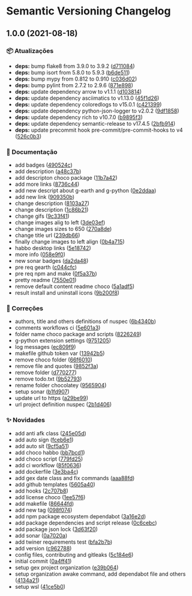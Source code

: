 # Semantic Versioning Changelog

## 1.0.0 (2021-08-18)


### :package: Atualizações

* **deps:** bump flake8 from 3.9.0 to 3.9.2 ([d711084](https://github.com/lpmatos/gex/commit/d71108481e5b75284cfd57e81275fb005813731c))
* **deps:** bump isort from 5.8.0 to 5.9.3 ([b6de511](https://github.com/lpmatos/gex/commit/b6de5112185861f86f6ab9da6bf6f2cf6e9cf05b))
* **deps:** bump mypy from 0.812 to 0.910 ([c036d02](https://github.com/lpmatos/gex/commit/c036d0297013fd789beec859586705fc0d74fa78))
* **deps:** bump pylint from 2.7.2 to 2.9.6 ([871e898](https://github.com/lpmatos/gex/commit/871e898d25c5b3110a2f61698f6b512c71b14052))
* **deps:** update dependency arrow to v1.1.1 ([d103814](https://github.com/lpmatos/gex/commit/d1038140993a1aeebb2eb359fb57b0a2c28257db))
* **deps:** update dependency asciimatics to v1.13.0 ([45f1d26](https://github.com/lpmatos/gex/commit/45f1d2680f31d596e72457dc4e8749a5c13d3201))
* **deps:** update dependency coloredlogs to v15.0.1 ([c421399](https://github.com/lpmatos/gex/commit/c421399fe4dbf94775e2439f7746d101a0ce3e88))
* **deps:** update dependency python-json-logger to v2.0.2 ([9df1858](https://github.com/lpmatos/gex/commit/9df1858a3bee3e896ec8e953f6d0ddbcc858a08d))
* **deps:** update dependency rich to v10.7.0 ([b9895f3](https://github.com/lpmatos/gex/commit/b9895f3971440ed2b2ec02f3cb67997d113f1100))
* **deps:** update dependency semantic-release to v17.4.5 ([2bfb914](https://github.com/lpmatos/gex/commit/2bfb9144335c25c822f5879218e3afd9feb808de))
* **deps:** update precommit hook pre-commit/pre-commit-hooks to v4 ([526c0b3](https://github.com/lpmatos/gex/commit/526c0b375ce536db58702a7a79207d9a5958c060))


### :memo: Documentação

* add badges ([490524c](https://github.com/lpmatos/gex/commit/490524cfe5fc1e96b6e531e2fbb8195d70631e44))
* add description ([a48c37b](https://github.com/lpmatos/gex/commit/a48c37b5fc75d71fb910fad70abb7badf1c28973))
* add descripton choco package ([11b7a42](https://github.com/lpmatos/gex/commit/11b7a42cbc39a129f6af1c99d43ffc523b4df286))
* add more links ([8736c44](https://github.com/lpmatos/gex/commit/8736c4404f365976556e8977d81840e303b516b9))
* add new descript about g-earth and g-python ([0e2ddaa](https://github.com/lpmatos/gex/commit/0e2ddaa1a67951c94f7ee30a6420501ee8cc000f))
* add new link ([909350b](https://github.com/lpmatos/gex/commit/909350b0f0742ed985bd478793554e2ecbfd94c5))
* change description ([8103a27](https://github.com/lpmatos/gex/commit/8103a27ee87f3556d623a8f90ed1748b337868a9))
* change description ([1c86b21](https://github.com/lpmatos/gex/commit/1c86b2115f77ba780e56f341f6c4b8edc39b6070))
* change gifs ([9c33f41](https://github.com/lpmatos/gex/commit/9c33f4151263ec9c9bf82071e38b2fbc9b451ed1))
* change images alig to left ([3de03ef](https://github.com/lpmatos/gex/commit/3de03ef8dda5d371dd2c314d2724743f69e33714))
* change images sizes to 650 ([270a8de](https://github.com/lpmatos/gex/commit/270a8de2c262fefc8aefba3092eb828a2d8f5813))
* change title url ([239db66](https://github.com/lpmatos/gex/commit/239db667763dddedcd622f90bd1d77d1210a3c9f))
* finally change images to left align ([0b4a715](https://github.com/lpmatos/gex/commit/0b4a715efdb4702822cf4eb69e9fba595cfdcf25))
* habbo desktop links ([5e18742](https://github.com/lpmatos/gex/commit/5e1874201523df79cba62089e5f34de261c8acd0))
* more info ([058e9f0](https://github.com/lpmatos/gex/commit/058e9f0760fb00b929fdab7f5bb80be5790fd1c4))
* new sonar badges ([da2da48](https://github.com/lpmatos/gex/commit/da2da48b6bd772a351d203abfb91469abd4662ec))
* pre req gearth ([c044cfc](https://github.com/lpmatos/gex/commit/c044cfcd13168ccd7ed4992ab7465016a4ccad01))
* pre req npm and make ([0f5a37b](https://github.com/lpmatos/gex/commit/0f5a37be8219da9ed86ca0bdc9d0f52d9798ced3))
* pretty readme ([7550e01](https://github.com/lpmatos/gex/commit/7550e018b31cc8a932fb89d9bc8014b9657bc380))
* remove default content readme choco ([5a1adf5](https://github.com/lpmatos/gex/commit/5a1adf56994117a4817dd131e0e1bc7c4611aa63))
* result install and uninstall icons ([9b200f8](https://github.com/lpmatos/gex/commit/9b200f828ad163bc04e83becd4011212f69af47e))


### :bug: Correções

* authors, title and others definitions of nuspec ([6b4340b](https://github.com/lpmatos/gex/commit/6b4340bd3a5cbaa2dfde5a9c2255c4f067177483))
* comments workflows ci ([5e601a3](https://github.com/lpmatos/gex/commit/5e601a350b3565deeaa6ebfb138bcdc9ec8928a0))
* folder name choco package and scripts ([8226249](https://github.com/lpmatos/gex/commit/8226249e01142eea51bc49dde67e792ab1d9517e))
* g-python extension settings ([9751205](https://github.com/lpmatos/gex/commit/975120504574791b62467118723734c0d0a91087))
* log messages ([ec809f9](https://github.com/lpmatos/gex/commit/ec809f9705f6bac5554e52eba166588a523990e7))
* makefile github token var ([13942b5](https://github.com/lpmatos/gex/commit/13942b5302707ea9f3d35ff10265c5df571c5139))
* remove choco folder ([66f6010](https://github.com/lpmatos/gex/commit/66f60106ebbab3eaee399fcb1d045a6066f37c01))
* remove file and quotes ([9852f3a](https://github.com/lpmatos/gex/commit/9852f3a547db271107d4a6a665a6fc746dae59f5))
* remove folder ([d770277](https://github.com/lpmatos/gex/commit/d770277ff399ad0e80e9f98d28d7f0175b707679))
* remove todo.txt ([9b52793](https://github.com/lpmatos/gex/commit/9b527931455021ab3a246be0ae409e38758c6811))
* rename folder chocolatey ([9565904](https://github.com/lpmatos/gex/commit/95659042595c55536c649183c625ffd7eced8911))
* setup sonar ([b1fd907](https://github.com/lpmatos/gex/commit/b1fd9078f93e5bd3398f7b2e6e20cc03311e7269))
* update url to https ([a29be99](https://github.com/lpmatos/gex/commit/a29be991c1da525849d7339c9d2517e38f601534))
* url project definition nuspec ([2b1d406](https://github.com/lpmatos/gex/commit/2b1d406ab1850ccdad9e79452a0476ca3311a794))


### :sparkles: Novidades

* add anti afk class ([245e05d](https://github.com/lpmatos/gex/commit/245e05dea29db2cacbf0f09720d88a66faffbee7))
* add auto sign ([fceb6e1](https://github.com/lpmatos/gex/commit/fceb6e1801b139406a27c106f4ff02be23ced08b))
* add auto sit ([9cf5a51](https://github.com/lpmatos/gex/commit/9cf5a519a45fd22585976beb6a3cbb44e16c20ed))
* add choco habbo ([bb7bcd1](https://github.com/lpmatos/gex/commit/bb7bcd1f12e1152bda652dfdabb9647946692ad2))
* add choco script ([779fd25](https://github.com/lpmatos/gex/commit/779fd25795aa92e4decbb407c6a401267e698eb7))
* add ci workflow ([85f0636](https://github.com/lpmatos/gex/commit/85f06364335b1a34aa9c329a55aa4e4e1e07fd24))
* add dockerfile ([3e3ba4c](https://github.com/lpmatos/gex/commit/3e3ba4c75d8462de955fe736170f60385b65de8b))
* add gex date class and fix commands ([aaa88fd](https://github.com/lpmatos/gex/commit/aaa88fd8339ec6f2b308969872dff9b8f4344521))
* add github templates ([5605a40](https://github.com/lpmatos/gex/commit/5605a402f51e8714e8ad49bbb8328da8dda82944))
* add hooks ([2c707b8](https://github.com/lpmatos/gex/commit/2c707b8bf47c352d6c6f3023ac403915ceaeb701))
* add license choco ([1ee57f6](https://github.com/lpmatos/gex/commit/1ee57f632f50818f5b36a2ecba6f0fbae14ec3fe))
* add makefile ([86644fd](https://github.com/lpmatos/gex/commit/86644fd7ef9640488dba9bdb02695901b2095db3))
* add new tag ([098f074](https://github.com/lpmatos/gex/commit/098f074ebc2e45c3d5db1f83747576db09c0ad89))
* add npm package ecosystem dependabot ([3a16e2d](https://github.com/lpmatos/gex/commit/3a16e2d284a33809f769c3e1e32af62dede17d2c))
* add package dependencies and script release ([0c6cebc](https://github.com/lpmatos/gex/commit/0c6cebc22bff33bbc9b66456c682b2b53ec94573))
* add package json lock ([3d63f20](https://github.com/lpmatos/gex/commit/3d63f209685b6e12f3da5cb0bddad68f3e7eb6f1))
* add sonar ([0a7020a](https://github.com/lpmatos/gex/commit/0a7020a8bd7264b64db767f79df80c884196edb2))
* add twiner requirements test ([bfa2b7b](https://github.com/lpmatos/gex/commit/bfa2b7b7c4044c641a06f68410ce275e9c9d766e))
* add version ([c962788](https://github.com/lpmatos/gex/commit/c962788d7e3dd99cc8b6befc2923c15615c4d123))
* config files, contributing and gitleaks ([5c184e6](https://github.com/lpmatos/gex/commit/5c184e6b370bef28a5fa6ca5ff2bbaf782ba6b11))
* initial commit ([0a4ff41](https://github.com/lpmatos/gex/commit/0a4ff41958b3f57a52626037630a45661785797f))
* setup gex project organization ([e39b064](https://github.com/lpmatos/gex/commit/e39b064314792be3b4f83f9616a49f59deb2cb36))
* setup organization awake command, add dependabot file and others ([4134a21](https://github.com/lpmatos/gex/commit/4134a21c1354b54413a8064f2b4af63d26c77cb0))
* setup wsl ([41ce5b0](https://github.com/lpmatos/gex/commit/41ce5b0a94442173d41b9f0eeec18e384e1d9715))
